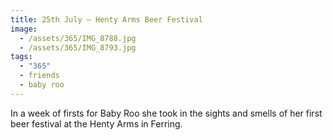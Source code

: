 ```yaml
---
title: 25th July — Henty Arms Beer Festival
image:
  - /assets/365/IMG_8788.jpg
  - /assets/365/IMG_8793.jpg
tags:
  - "365"
  - friends
  - baby roo
---
```

In a week of firsts for Baby Roo she took in the sights and smells of her first beer festival at the Henty Arms in Ferring. 